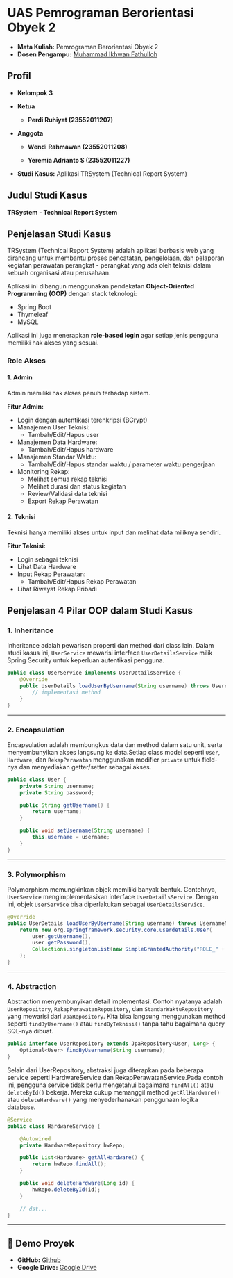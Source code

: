 # UAS Pemrograman Berorientasi Obyek 2

- **Mata Kuliah:** Pemrograman Berorientasi Obyek 2  
- **Dosen Pengampu:** [Muhammad Ikhwan Fathulloh](https://github.com/Muhammad-Ikhwan-Fathulloh)

## Profil
- **Kelompok 3**
- **Ketua**
  
  - **Perdi Ruhiyat (23552011207)**
- **Anggota**
  
   - **Wendi Rahmawan (23552011208)**
  
   - **Yeremia Adrianto S (23552011227)**
  
- **Studi Kasus:** Aplikasi TRSystem (Technical Report System)

## Judul Studi Kasus

**TRSystem - Technical Report System**

## Penjelasan Studi Kasus

TRSystem (Technical Report System) adalah aplikasi berbasis web yang dirancang untuk membantu proses pencatatan, pengelolaan, dan pelaporan kegiatan perawatan perangkat - perangkat yang ada oleh teknisi dalam sebuah organisasi atau perusahaan.

Aplikasi ini dibangun menggunakan pendekatan **Object-Oriented Programming (OOP)** dengan stack teknologi:
- Spring Boot  
- Thymeleaf  
- MySQL 

Aplikasi ini juga menerapkan **role-based login** agar setiap jenis pengguna memiliki hak akses yang sesuai.

### Role Akses

#### 1. Admin
Admin memiliki hak akses penuh terhadap sistem.

**Fitur Admin:**
- Login dengan autentikasi terenkripsi (BCrypt)
- Manajemen User Teknisi:
  - Tambah/Edit/Hapus user
- Manajemen Data Hardware:
  - Tambah/Edit/Hapus hardware
- Manajemen Standar Waktu:
  - Tambah/Edit/Hapus standar waktu / parameter waktu pengerjaan
- Monitoring Rekap:
  - Melihat semua rekap teknisi
  - Melihat durasi dan status kegiatan
  - Review/Validasi data teknisi
  - Export Rekap Perawatan

#### 2. Teknisi
Teknisi hanya memiliki akses untuk input dan melihat data miliknya sendiri.

**Fitur Teknisi:**
- Login sebagai teknisi
- Lihat Data Hardware
- Input Rekap Perawatan:
  - Tambah/Edit/Hapus Rekap Perawatan
- Lihat Riwayat Rekap Pribadi
## Penjelasan 4 Pilar OOP dalam Studi Kasus

### 1. Inheritance

Inheritance adalah pewarisan properti dan method dari class lain. Dalam studi kasus ini, `UserService` mewarisi interface `UserDetailsService` milik Spring Security untuk keperluan autentikasi pengguna.

```java
public class UserService implements UserDetailsService {
    @Override
    public UserDetails loadUserByUsername(String username) throws UsernameNotFoundException {
        // implementasi method
    }
}
```

---

### 2. Encapsulation

Encapsulation adalah membungkus data dan method dalam satu unit, serta menyembunyikan akses langsung ke data.Setiap class model seperti `User`, `Hardware`, dan `RekapPerawatan` menggunakan modifier `private` untuk field-nya dan menyediakan getter/setter sebagai akses.
```java
public class User {
    private String username;
    private String password;

    public String getUsername() {
        return username;
    }

    public void setUsername(String username) {
        this.username = username;
    }
}
```

---

### 3. Polymorphism

Polymorphism memungkinkan objek memiliki banyak bentuk. Contohnya, `UserService` mengimplementasikan interface `UserDetailsService`. Dengan ini, objek `UserService` bisa diperlakukan sebagai `UserDetailsService`.

```java
@Override
public UserDetails loadUserByUsername(String username) throws UsernameNotFoundException {
    return new org.springframework.security.core.userdetails.User(
        user.getUsername(),
        user.getPassword(),
        Collections.singletonList(new SimpleGrantedAuthority("ROLE_" + user.getRole()))
    );
}
```

---

### 4. Abstraction

Abstraction menyembunyikan detail implementasi. Contoh nyatanya adalah `UserRepository`, `RekapPerawatanRepository`, dan `StandarWaktuRepository` yang mewarisi dari `JpaRepository`. Kita bisa langsung menggunakan method seperti `findByUsername()` atau `findByTeknisi()` tanpa tahu bagaimana query SQL-nya dibuat.

```java
public interface UserRepository extends JpaRepository<User, Long> {
    Optional<User> findByUsername(String username);
}
```

Selain dari UserRepository, abstraksi juga diterapkan pada beberapa service seperti HardwareService dan RekapPerawatanService.Pada contoh ini, pengguna service tidak perlu mengetahui bagaimana `findAll()` atau `deleteById()` bekerja. Mereka cukup memanggil method `getAllHardware()` atau `deleteHardware()` yang menyederhanakan penggunaan logika database.
```java
@Service
public class HardwareService {

    @Autowired
    private HardwareRepository hwRepo;

    public List<Hardware> getAllHardware() {
        return hwRepo.findAll();
    }

    public void deleteHardware(Long id) {
        hwRepo.deleteById(id);
    }

    // dst...
}

```

---



## 🎥 Demo Proyek

<ul>
  <li><strong>GitHub:</strong> <a href="https://github.com/perdiruhiyat/UAS_PBO2_TIFK23A_Kelompok3.git">Github</a></li>
  <li><strong>Google Drive:</strong> <a href="https://drive.google.com/drive/folders/1xX5S-G0BUNAkuJnKovUl855w5K4thdGj?usp=sharing">Google Drive</a></li>
</ul>
